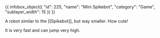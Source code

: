{{ infobox_object({
	"id": 225,
	"name": "Mini Spikebot",
	"category": "Game",
	"sublayer_width": 15
}) }}

A robot similar to the [[Spikebot]], but way smaller. How cute!

It is very fast and can jump very high.
